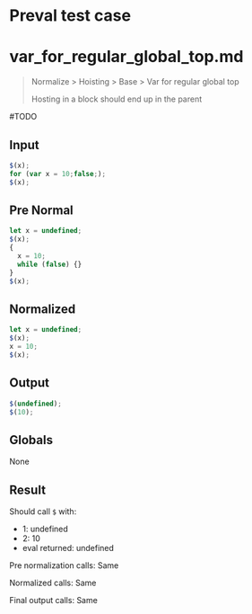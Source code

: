 # Preval test case

# var_for_regular_global_top.md

> Normalize > Hoisting > Base > Var for regular global top
>
> Hosting in a block should end up in the parent

#TODO

## Input

`````js filename=intro
$(x);
for (var x = 10;false;);
$(x);
`````

## Pre Normal

`````js filename=intro
let x = undefined;
$(x);
{
  x = 10;
  while (false) {}
}
$(x);
`````

## Normalized

`````js filename=intro
let x = undefined;
$(x);
x = 10;
$(x);
`````

## Output

`````js filename=intro
$(undefined);
$(10);
`````

## Globals

None

## Result

Should call `$` with:
 - 1: undefined
 - 2: 10
 - eval returned: undefined

Pre normalization calls: Same

Normalized calls: Same

Final output calls: Same
